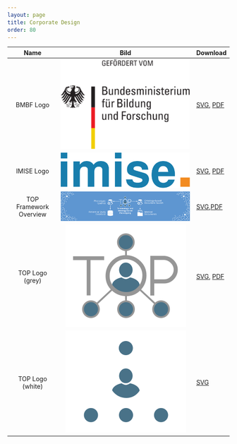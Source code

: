 ```yaml
---
layout: page
title: Corporate Design
order: 80
---
```


|         Name         |                                              Bild                                              |                                                                  Download                                               |
|:--------------------:|:----------------------------------------------------------------------------------------------:|:------------------------------------------------------------------------------------------------------------------------|
|      BMBF Logo       |           <img src="public/bmbf-logo.svg" alt="Logo Bundesministerium für Bildung und Forschung"/>            |<a href="public/bmbf-logo.svg" download>SVG</a>,             <a href="public/bmbf-logo.pdf" download>PDF</a>             |
|      IMISE Logo      |<img src="public/imise-logo.svg" alt="Logo Institut für Medizinische Informatik, Statistik und Epidemiologie"/>|<a href="public/imise-logo.svg" download>SVG</a>,            <a href="public/imise-logo.pdf" download>PDF</a>            |
|TOP Framework Overview|              <img src="public/top-framework-overview.svg" alt="Overview of the TOP Framework"/>               |<a href="public/top-framework-overview.svg" download>SVG</a>,<a href="public/top-framework-overview.pdf" download>PDF</a>|
|   TOP Logo (grey)    |       <img src="public/top-logo-grey.svg" alt="Grey Logo Terminology- and Ontology-based Phenotyping"/>       |<a href="public/top-logo-grey.svg" download>SVG</a>,         <a href="public/logo-grey.pdf" download>PDF</a>             |
|   TOP Logo (white)   |      <img src="public/top-logo-white.svg" alt="White Logo Terminology- and Ontology-based Phenotyping"/>      |<a href="public/top-logo-white.svg" download>SVG</a>                                                                     |
